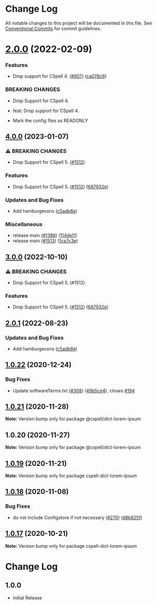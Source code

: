 # Change Log

All notable changes to this project will be documented in this file.
See [Conventional Commits](https://conventionalcommits.org) for commit guidelines.

# [2.0.0](https://github.com/streetsidesoftware/cspell-dicts/compare/@cspell/dict-lorem-ipsum@1.0.22...@cspell/dict-lorem-ipsum@2.0.0) (2022-02-09)


### Features

* Drop support for CSpell 4. ([#907](https://github.com/streetsidesoftware/cspell-dicts/issues/907)) ([ca078c6](https://github.com/streetsidesoftware/cspell-dicts/commit/ca078c6a2e188cc3cf6276db1ba7e007f0f06f27))


### BREAKING CHANGES

* Drop Support for CSpell 4.

* feat: Drop support for CSpell 4.
* Mark the config files as READONLY





## [4.0.0](https://github.com/ttasovac/cspell-dicts/compare/@cspell/dict-lorem-ipsum-v3.0.0...@cspell/dict-lorem-ipsum@4.0.0) (2023-01-07)


### ⚠ BREAKING CHANGES

* Drop Support for CSpell 5. ([#1512](https://github.com/ttasovac/cspell-dicts/issues/1512))

### Features

* Drop Support for CSpell 5. ([#1512](https://github.com/ttasovac/cspell-dicts/issues/1512)) ([687932e](https://github.com/ttasovac/cspell-dicts/commit/687932e187e4bce87d7904e3a2e53dd6de6ac372))


### Updates and Bug Fixes

* Add hamburgevons ([c5adb6e](https://github.com/ttasovac/cspell-dicts/commit/c5adb6ea7698664d462cf354139cd7e7c453d1c4))


### Miscellaneous

* release main ([#1386](https://github.com/ttasovac/cspell-dicts/issues/1386)) ([114de11](https://github.com/ttasovac/cspell-dicts/commit/114de110aba5bc9159622afb9cf48643a1c90c50))
* release main ([#1513](https://github.com/ttasovac/cspell-dicts/issues/1513)) ([1ca7c3e](https://github.com/ttasovac/cspell-dicts/commit/1ca7c3ef9e48ab76719fd8e7b578eaee452ddf68))

## [3.0.0](https://github.com/streetsidesoftware/cspell-dicts/compare/@cspell/dict-lorem-ipsum@2.0.1...@cspell/dict-lorem-ipsum@3.0.0) (2022-10-10)


### ⚠ BREAKING CHANGES

* Drop Support for CSpell 5. (#1512)

### Features

* Drop Support for CSpell 5. ([#1512](https://github.com/streetsidesoftware/cspell-dicts/issues/1512)) ([687932e](https://github.com/streetsidesoftware/cspell-dicts/commit/687932e187e4bce87d7904e3a2e53dd6de6ac372))

## [2.0.1](https://github.com/streetsidesoftware/cspell-dicts/compare/@cspell/dict-lorem-ipsum@2.0.0...@cspell/dict-lorem-ipsum@2.0.1) (2022-08-23)


### Updates and Bug Fixes

* Add hamburgevons ([c5adb6e](https://github.com/streetsidesoftware/cspell-dicts/commit/c5adb6ea7698664d462cf354139cd7e7c453d1c4))

## [1.0.22](https://github.com/streetsidesoftware/cspell-dicts/compare/@cspell/dict-lorem-ipsum@1.0.21...@cspell/dict-lorem-ipsum@1.0.22) (2020-12-24)


### Bug Fixes

* Update softwareTerms.txt ([#308](https://github.com/streetsidesoftware/cspell-dicts/issues/308)) ([49b5ce4](https://github.com/streetsidesoftware/cspell-dicts/commit/49b5ce4a2436f3c99969d6425128d55f84c8a7fc)), closes [#194](https://github.com/streetsidesoftware/cspell-dicts/issues/194)





## [1.0.21](https://github.com/streetsidesoftware/cspell-dicts/compare/@cspell/dict-lorem-ipsum@1.0.20...@cspell/dict-lorem-ipsum@1.0.21) (2020-11-28)

**Note:** Version bump only for package @cspell/dict-lorem-ipsum





## 1.0.20 (2020-11-27)

**Note:** Version bump only for package @cspell/dict-lorem-ipsum





## [1.0.19](https://github.com/streetsidesoftware/cspell-dicts/compare/cspell-dict-lorem-ipsum@1.0.18...cspell-dict-lorem-ipsum@1.0.19) (2020-11-21)

**Note:** Version bump only for package cspell-dict-lorem-ipsum

## [1.0.18](https://github.com/streetsidesoftware/cspell-dicts/compare/cspell-dict-lorem-ipsum@1.0.17...cspell-dict-lorem-ipsum@1.0.18) (2020-11-08)

### Bug Fixes

- do not include Configstore if not necessary ([#270](https://github.com/streetsidesoftware/cspell-dicts/issues/270)) ([d8b625f](https://github.com/streetsidesoftware/cspell-dicts/commit/d8b625f2f42d5cc6c4a9390216ac1e5037886e44))

## [1.0.17](https://github.com/streetsidesoftware/cspell-dicts/compare/cspell-dict-lorem-ipsum@1.0.16...cspell-dict-lorem-ipsum@1.0.17) (2020-10-21)

**Note:** Version bump only for package cspell-dict-lorem-ipsum

# Change Log

## 1.0.0

- Initial Release
